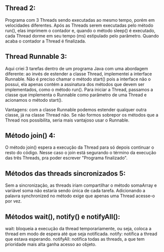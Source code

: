 ##  Thread 2:
Programa com 3 Threads sendo executadas ao mesmo tempo, porém em velocidades diferentes. Após as Threads serem executadas pelo método run(), elas imprimem o contador e, quando o método sleep() é executado, cada Thread dorme em seu tempo (ms) estipulado pelo parâmetro. Quando acaba o contador a Thread é finalizada.


## Thread Runnable 3:
Aqui criei 3 tarefas dentro de um programa Java com uma abordagem diferente: ao invés de estender a classe Thread, implementei a interface Runnable. Não é preciso chamar o método start() pois a interface não o possui, ela apenas contém a assinatura dos métodos que devem ser implementados, como o método run(). Para iniciar a Thread, passamos a classe que implementa o Runnable como parâmetro de uma Thread e acionamos o método start().

Vantagens: com a classe Runnable podemos estender qualquer outra classe, já na classe Thread não. Se não formos sobrepor os métodos que a Thread nos possibilita, seria mais vantajoso usar o Runnable.


## Método join() 4:
O método join() espera a execução da Thread para só depois continuar o resto do código. Nesse caso o join está segurando o término da execução das três Threads, pra poder escrever "Programa finalizado".


## Métodos das threads sincronizados 5:
Sem a sincronização, as threads iriam compartilhar o método somaArray e variável soma não estaria sendo única de cada tarefa. Adicionando a palavra synchronized no método exige que apenas uma Thread acesse-o por vez.


## Métodos wait(), notify() e notifyAll():
wait: bloqueia a execução da thread temporariamente, ou seja, coloca a thread em modo de espera até que seja notificada.
notify: notifica a thread que estava esperando.
notifyAll: notifica todas as threads, a que tem prioridade mais alta ganha acesso ao objeto.
